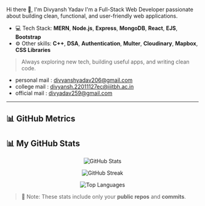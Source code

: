 
 Hi there 👋, I'm Divyansh Yadav
I'm a Full-Stack Web Developer passionate about building clean, functional, and user-friendly web applications.

- 💻 Tech Stack: **MERN**, **Node.js**, **Express**, **MongoDB**, **React**, **EJS**, **Bootstrap**
- ⚙️ Other skills: **C++**, **DSA**, **Authentication**, **Multer**, **Cloudinary**, **Mapbox**, **CSS Libraries**

> Always exploring new tech, building useful apps, and writing clean code.

- personal mail : divyanshyadav206@gmail.com
- college mail : divyansh.22011127ec@iiitbh.ac.in
- official mail : divyadav259@gmail.com

---

## 📊 GitHub Metrics

## 📊 My GitHub Stats

<p align="center">
  <img src="https://github-readme-stats.vercel.app/api?username=divyadav0404&show_icons=true&theme=tokyonight&count_private=true" alt="GitHub Stats" />
</p>

<p align="center">
  <img src="https://streak-stats.demolab.com?user=divyadav0404&theme=tokyonight&hide_border=true" alt="GitHub Streak" />
</p>

<p align="center">
  <img src="https://github-readme-stats.vercel.app/api/top-langs/?username=divyadav0404&layout=compact&theme=tokyonight" alt="Top Languages" />
</p>

> 📝 Note: These stats include only your **public repos** and **commits**.
